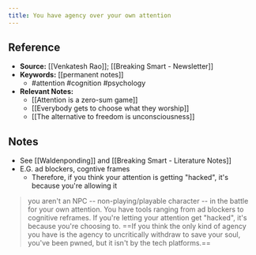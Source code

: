 ```yaml
---
title: You have agency over your own attention
---
```

## Reference
- **Source:** [[Venkatesh Rao]]; [[Breaking Smart - Newsletter]]
- **Keywords:** [[permanent notes]]
	- #attention #cognition #psychology 
- **Relevant Notes:**
	- [[Attention is a zero-sum game]]
	- [[Everybody gets to choose what they worship]]
	- [[The alternative to freedom is unconsciousness]]
## Notes
- See [[Waldenponding]] and [[Breaking Smart - Literature Notes]]
- E.G. ad blockers, cogntive frames
	- Therefore, if you think your attention is getting "hacked", it's because you're allowing it


> you aren't an NPC -- non-playing/playable character -- in the battle for your own attention. You have tools ranging from ad blockers to cognitive reframes. If you're letting your attention get "hacked", it's because you're choosing to. ==If you think the only kind of agency you have is the agency to uncritically withdraw to save your soul, you've been pwned, but it isn't by the tech platforms.==